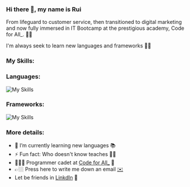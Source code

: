### Hi there 👋, my name is Rui
From lifeguard to customer service, then transitioned to digital marketing and now fully immersed in IT Bootcamp at the prestigious academy, Code for All_.  🥷🚀

I'm always seek to learn new languages and frameworks 🤘🏼

### My Skills:

### Languages: 
![My Skills](https://skillicons.dev/icons?i=js,html,css,java,mysql)

### Frameworks:
![My Skills](https://skillicons.dev/icons?i=bootstrap)

### More details:

- 🌱 I’m currently learning new languages 📚 
- ⚡ Fun fact: Who doesn't know teaches 🤘🏼
- 🧑🏼‍🎓 Programmer cadet at [Code for All_](https://codeforall.com/) 🚀
- 👉🏼 Press here to write me down an email [✉️](rfmcsilva@gmail.com)
- Let be friends in [LinkdIn](https://www.linkedin.com/in/rui-filipe-silva/) 🤝

